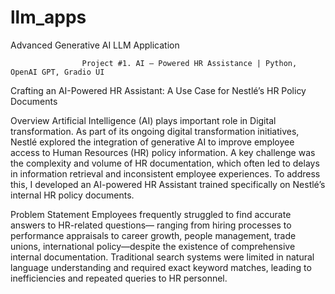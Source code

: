 # llm_apps
Advanced Generative AI LLM Application

                    Project #1. AI – Powered HR Assistance | Python, OpenAI GPT, Gradio UI

Crafting an AI-Powered HR Assistant: A Use Case for Nestlé’s HR Policy Documents

Overview
Artificial Intelligence (AI) plays important role in Digital transformation. As part of its
ongoing digital transformation initiatives, Nestlé explored the integration of generative AI to
improve employee access to Human Resources (HR) policy information. A key challenge
was the complexity and volume of HR documentation, which often led to delays in
information retrieval and inconsistent employee experiences. To address this, I developed
an AI-powered HR Assistant trained specifically on Nestlé’s internal HR policy
documents.

Problem Statement
Employees frequently struggled to find accurate answers to HR-related questions—
ranging from hiring processes to performance appraisals to career growth, people
management, trade unions, international policy—despite the existence of comprehensive
internal documentation. Traditional search systems were limited in natural language
understanding and required exact keyword matches, leading to inefficiencies and repeated
queries to HR personnel.

